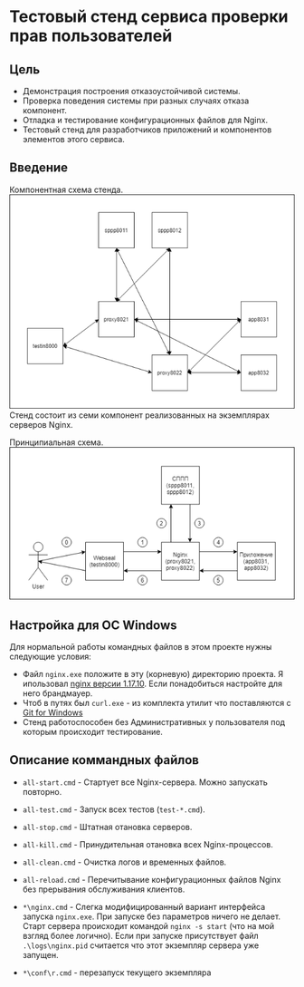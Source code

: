 # Тестовый стенд сервиса проверки прав пользователей

## Цель

* Демонстрация построения отказоустойчивой системы.
* Проверка поведения системы при разных случаях отказа компонент.
* Отладка и тестирование конфигурационных файлов для Nginx.
* Тестовый стенд для разработчиков приложений и компонентов элементов этого сервиса.

## Введение

Компонентная схема стенда.
 ![doc/sppp-test-stand.png](doc/sppp-test-stand.png)
Стенд состоит из семи компонент реализованных на экземплярах серверов Nginx.

Принципиальная схема.
 ![doc/schematic_diagram.png](doc/schematic_diagram.png)

  

## Настройка для ОС Windows
 Для нормальной работы командных файлов в этом проекте нужны следующие условия:
* Файл `nginx.exe` положите в эту (корневую) директорию проекта.
Я ипользовал [nginx версии 1.17.10](https://nginx.org/download/nginx-1.17.10.zip).
Если понадобиться настройте для него брандмауер.
* Чтоб в путях был `curl.exe` - из комплекта утилит что поставляются с [Git for Windows](https://git-scm.com/download/win)
* Стенд работоспособен без Административных у пользователя под которым происходит тестирование.

## Описание коммандных файлов

* `all-start.cmd` - Стартует все Nginx-сервера. Можно запускать повторно.

* `all-test.cmd` - Запуск всех тестов (`test-*.cmd`).

* `all-stop.cmd` - Штатная отановка серверов.
* `all-kill.cmd` - Принудительная отановка всех Nginx-процессов.
* `all-clean.cmd` - Очистка логов и временных файлов.
* `all-reload.cmd` - Перечитывание конфигурационных файлов Nginx без прерывания обслуживания клиентов.

* `*\nginx.cmd` - Слегка модифицированный вариант интерфейса запуска `nginx.exe`.
При запуске без параметров ничего не делает. Старт сервера происходит командой `nginx -s start` (что на мой взгляд более логично).
Если при запуске присутствует файл `.\logs\nginx.pid` считается что этот экземпляр сервера уже запущен.
* `*\conf\r.cmd` - перезапуск текущего экземпляра